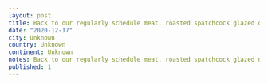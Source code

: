 ```yaml
---
layout: post
title: Back to our regularly schedule meat, roasted spatchcock glazed duck with Brussels. Shit is tiiiiight.
date: "2020-12-17"
city: Unknown
country: Unknown
continent: Unknown
notes: Back to our regularly schedule meat, roasted spatchcock glazed duck with Brussels. Shit is tiiiiight.
published: 1
---
```

